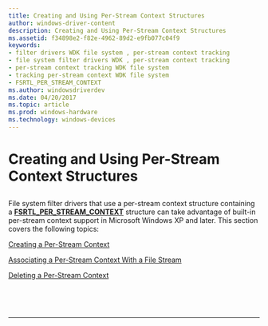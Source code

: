 ```yaml
---
title: Creating and Using Per-Stream Context Structures
author: windows-driver-content
description: Creating and Using Per-Stream Context Structures
ms.assetid: f34898e2-f82e-4962-89d2-e9fb077c04f9
keywords:
- filter drivers WDK file system , per-stream context tracking
- file system filter drivers WDK , per-stream context tracking
- per-stream context tracking WDK file system
- tracking per-stream context WDK file system
- FSRTL_PER_STREAM_CONTEXT
ms.author: windowsdriverdev
ms.date: 04/20/2017
ms.topic: article
ms.prod: windows-hardware
ms.technology: windows-devices
---
```


# Creating and Using Per-Stream Context Structures


## <span id="ddk_creating_and_using_per_stream_context_structures_if"></span><span id="DDK_CREATING_AND_USING_PER_STREAM_CONTEXT_STRUCTURES_IF"></span>


File system filter drivers that use a per-stream context structure containing a [**FSRTL\_PER\_STREAM\_CONTEXT**](https://msdn.microsoft.com/library/windows/hardware/ff547357) structure can take advantage of built-in per-stream context support in Microsoft Windows XP and later. This section covers the following topics:

[Creating a Per-Stream Context](creating-a-per-stream-context.md)

[Associating a Per-Stream Context With a File Stream](associating-a-per-stream-context-with-a-file-stream.md)

[Deleting a Per-Stream Context](deleting-a-per-stream-context.md)

 

 


--------------------


